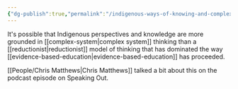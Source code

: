 ```yaml
---
{"dg-publish":true,"permalink":"/indigenous-ways-of-knowing-and-complex-systems/"}
---
```


It's possible that Indigenous perspectives and knowledge are more grounded in [[complex-system\|complex system]] thinking than a [[reductionist\|reductionist]] model of thinking that has dominated the way [[evidence-based-education\|evidence-based-education]] has proceeded.

[[People/Chris Matthews\|Chris Matthews]] talked a bit about this on the podcast episode on Speaking Out. 